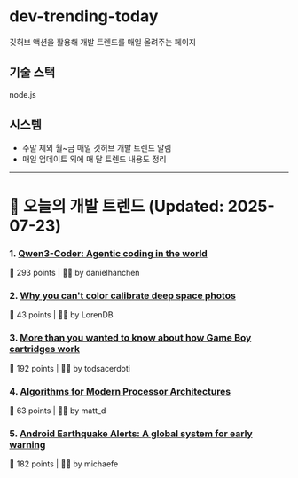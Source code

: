 # dev-trending-today
깃허브 액션을 활용해 개발 트렌드를 매일 올려주는 페이지

## 기술 스택
node.js
## 시스템
- 주말 제외 월~금 매일 깃허브 개발 트렌드 알림
- 매일 업데이트 외에 매 달 트렌드 내용도 정리
---

# 📰 오늘의 개발 트렌드 (Updated: 2025-07-23)

### 1. [Qwen3-Coder: Agentic coding in the world](https://qwenlm.github.io/blog/qwen3-coder/)
💬 293 points | 🧑‍💻 by danielhanchen

### 2. [Why you can't color calibrate deep space photos](https://maurycyz.com/misc/cc/)
💬 43 points | 🧑‍💻 by LorenDB

### 3. [More than you wanted to know about how Game Boy cartridges work](https://abc.decontextualize.com/more-than-you-wanted-to-know/)
💬 192 points | 🧑‍💻 by todsacerdoti

### 4. [Algorithms for Modern Processor Architectures](https://lemire.github.io/talks/2025/sea/sea2025.html)
💬 63 points | 🧑‍💻 by matt_d

### 5. [Android Earthquake Alerts: A global system for early warning](https://research.google/blog/android-earthquake-alerts-a-global-system-for-early-warning/)
💬 182 points | 🧑‍💻 by michaefe

